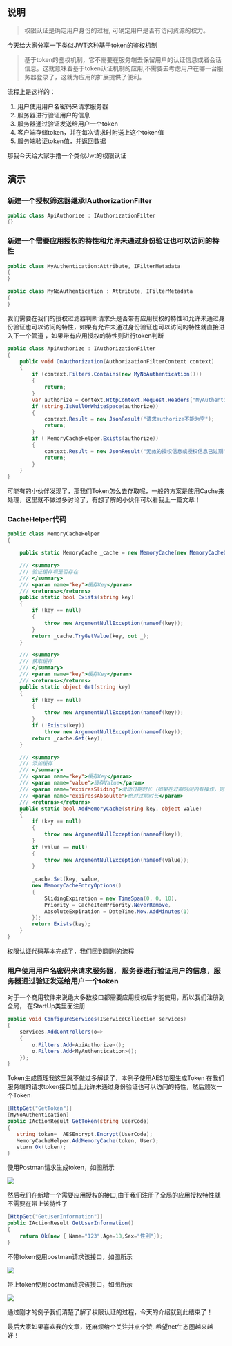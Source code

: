 ## 说明

>权限认证是确定用户身份的过程, 可确定用户是否有访问资源的权力。

今天给大家分享一下类似JWT这种基于token的鉴权机制

>基于token的鉴权机制，它不需要在服务端去保留用户的认证信息或者会话信息。这就意味着基于token认证机制的应用,不需要去考虑用户在哪一台服务器登录了，这就为应用的扩展提供了便利。

流程上是这样的：

1. 用户使用用户名密码来请求服务器
2. 服务器进行验证用户的信息
3. 服务器通过验证发送给用户一个token
4. 客户端存储token，并在每次请求时附送上这个token值
5. 服务端验证token值，并返回数据

那我今天给大家手撸一个类似Jwt的权限认证

## 演示

### 新建一个授权筛选器继承IAuthorizationFilter

```C#
public class ApiAuthorize : IAuthorizationFilter
{}
```

### 新建一个需要应用授权的特性和允许未通过身份验证也可以访问的特性

```C#
public class MyAuthentication:Attribute, IFilterMetadata
{
}

public class MyNoAuthentication : Attribute, IFilterMetadata
{
}
```

我们需要在我们的授权过滤器判断请求头是否带有应用授权的特性和允许未通过身份验证也可以访问的特性，如果有允许未通过身份验证也可以访问的特性就直接进入下一个管道 ，如果带有应用授权的特性则进行token判断

```C#
public class ApiAuthorize : IAuthorizationFilter
{
    public void OnAuthorization(AuthorizationFilterContext context)
    {
        if (context.Filters.Contains(new MyNoAuthentication()))
        {
            return;
        }
        var authorize = context.HttpContext.Request.Headers["MyAuthentication"];
        if (string.IsNullOrWhiteSpace(authorize))
        {
            context.Result = new JsonResult("请求authorize不能为空");
            return;
        }
        if (!MemoryCacheHelper.Exists(authorize))
        {
            context.Result = new JsonResult("无效的授权信息或授权信息已过期");
            return;
        }
    }
}
```

可能有的小伙伴发现了，那我们Token怎么去存取呢，一般的方案是使用Cache来处理，这里就不做过多讨论了，有想了解的小伙伴可以看我上一篇文章！

### CacheHelper代码

```C#
public class MemoryCacheHelper
{

    public static MemoryCache _cache = new MemoryCache(new MemoryCacheOptions());

    /// <summary>
    /// 验证缓存项是否存在
    /// </summary>
    /// <param name="key">缓存Key</param>
    /// <returns></returns>
    public static bool Exists(string key)
    {
        if (key == null)
        {
            throw new ArgumentNullException(nameof(key));
        }
        return _cache.TryGetValue(key, out _);
    }

    /// <summary>
    /// 获取缓存
    /// </summary>
    /// <param name="key">缓存Key</param>
    /// <returns></returns>
    public static object Get(string key)
    {
        if (key == null)
        {
            throw new ArgumentNullException(nameof(key));
        }
        if (!Exists(key))
            throw new ArgumentNullException(nameof(key));
        return _cache.Get(key);
    }

    /// <summary>
    /// 添加缓存
    /// </summary>
    /// <param name="key">缓存Key</param>
    /// <param name="value">缓存Value</param>
    /// <param name="expiresSliding">滑动过期时长（如果在过期时间内有操作，则以当前时间点延长过期时间）</param>
    /// <param name="expiressAbsoulte">绝对过期时长</param>
    /// <returns></returns>
    public static bool AddMemoryCache(string key, object value)
    {
        if (key == null)
        {
            throw new ArgumentNullException(nameof(key));
        }
        if (value == null)
        {
            throw new ArgumentNullException(nameof(value));
        }
        
        _cache.Set(key, value,
        new MemoryCacheEntryOptions()
        {
            SlidingExpiration = new TimeSpan(0, 0, 10),
            Priority = CacheItemPriority.NeverRemove,
            AbsoluteExpiration = DateTime.Now.AddMinutes(1)
        });
        return Exists(key);
    }
}
```

权限认证代码基本完成了，我们回到刚刚的流程

### 用户使用用户名密码来请求服务器， 服务器进行验证用户的信息，服务器通过验证发送给用户一个token

对于一个商用软件来说绝大多数接口都需要应用授权后才能使用，所以我们注册到全局， 在StartUp类里面注册

```C#
public void ConfigureServices(IServiceCollection services)
{
    services.AddControllers(o=>
    {
        o.Filters.Add<ApiAuthorize>();
        o.Filters.Add<MyAuthentication>();
    });
}
```

Token生成原理我这里就不做过多解读了，本例子使用AES加密生成Token 在我们服务端的请求token接口加上允许未通过身份验证也可以访问的特性，然后颁发一个Token

```C#
[HttpGet("GetToken")]
[MyNoAuthentication]
public IActionResult GetToken(string UserCode)
{
   string token=  AESEncrypt.Encrypt(UserCode);
   MemoryCacheHelper.AddMemoryCache(token, User);
   eturn Ok(token);
}
```

使用Postman请求生成token，如图所示

![](https://img1.dotnet9.com/2022/07/1101.jpg)

然后我们在新增一个需要应用授权的接口,由于我们注册了全局的应用授权特性就不需要在带上该特性了

```C#
[HttpGet("GetUserInformation")]
public IActionResult GetUserInformation()
{
    return Ok(new { Name="123",Age=18,Sex="性别"});
}
```

不带token使用postman请求该接口，如图所示

![](https://img1.dotnet9.com/2022/07/1102.jpg)

带上token使用postman请求该接口，如图所示

![](https://img1.dotnet9.com/2022/07/1103.jpg)

通过刚才的例子我们清楚了解了权限认证的过程，今天的介绍就到此结束了！

最后大家如果喜欢我的文章，还麻烦给个关注并点个赞, 希望net生态圈越来越好！